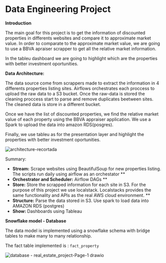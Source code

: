 # Data Engineering Project

**Introduction**

The main goal for this project is to get the information of discounted properties in differents websites and compare it to approximate market value. In order to comparate to the approximate market value, we are going to use a BBVA apraiser scrapper to get all the relative market information. 

In the tableu dashboard we are going to highlight which are the properties with better investment oportunities.

**Data Architecture:**

The data source come from scrappers made to extract the information in 4 differents properties listing sites. Airflows orchestrates each proccess to upload the raw data to a S3 bucket. Once the raw-data is stored the cleaning proccess start to parse and remove duplicates beetween sites. The cleaned data is store in a different bucket.

Once we have the list of discounted properties, we find the relative market value of each property using the BBVA appraiser application. We use a Spark to upload the data into amazon RDS(posgres).

Finally, we use tableu as for the presentation layer and highlight the properties with better investment oportunities.

![architecture-recortada](https://user-images.githubusercontent.com/102515224/177830368-dcab8e8d-b830-491d-8b31-961469d160a0.png)


Summary:

+ **Stream:** Scrape websites using BeautifulSoup for new properties listing. The scripts run daily using airflow as an orchestator **
+ **Orchestrator and Scheduler:** Airflow DAGs **
+ **Store:** Store the scrapped information for each site in S3. For the purpose of this project we use localstack. Localstacks provides the same functionality and APIs as the real AWS cloud environment. **
+ **Structure:** Parse the data stored in S3. Use spark to load data into AMAZON RDS (postgres)
+ **Show:** Dashboards using Tableau


**Snowflake model - Database**

The data model is implemented using a snowflake schema with bridge tables to make many to many relationship.

The fact table implemented is : `fact_property` 

![database - real_estate_project-Page-1 drawio](https://user-images.githubusercontent.com/102515224/177783719-3f83a6ad-c754-4944-9e32-0abc422ad2e4.png)

